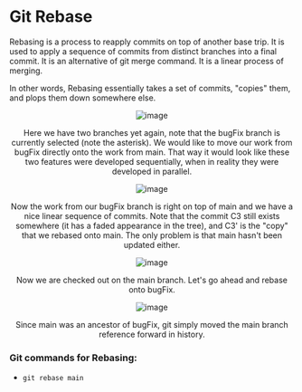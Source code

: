 # Git Rebase

Rebasing is a process to reapply commits on top of another base trip. It is used to apply a sequence of commits from distinct branches into a final commit. 
It is an alternative of git merge command. It is a linear process of merging.

In other words, Rebasing essentially takes a set of commits, "copies" them, and plops them down somewhere else.

<div align="center">
  
![image](https://user-images.githubusercontent.com/83855905/171162374-993e5b6c-ccee-4450-9e09-5945959a39c5.png)
  
  Here we have two branches yet again, note that the bugFix branch is currently selected (note the asterisk). We would like to move our work from bugFix directly onto the work from main. 
  That way it would look like these two features were developed sequentially, when in reality they were developed in parallel.
  
  ![image](https://user-images.githubusercontent.com/83855905/171162728-e2520610-67ba-4354-a726-10a780ef3f60.png)

   Now the work from our bugFix branch is right on top of main and we have a nice linear sequence of commits. Note that the commit C3 still exists somewhere 
   (it has a faded appearance in the tree), and C3' is the "copy" that we rebased onto main. The only problem is that main hasn't been updated either.
  
  ![image](https://user-images.githubusercontent.com/83855905/171163124-a9c88e71-a755-46a0-81d7-55003eed2b98.png)
  
  Now we are checked out on the main branch. Let's go ahead and rebase onto bugFix.
  
  ![image](https://user-images.githubusercontent.com/83855905/171163250-a037d73f-6f85-4bb3-b956-ffbfb08b20ad.png)
  
  Since main was an ancestor of bugFix, git simply moved the main branch reference forward in history.

</div>

### Git commands for Rebasing: 
- `git rebase main` 

